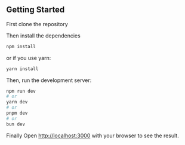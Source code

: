 ## Getting Started
First clone the repository

Then install the dependencies 

  ```bash
  npm install
  ```

  or if you use yarn:

  ```bash
  yarn install
  ```

Then, run the development server:

```bash
npm run dev
# or
yarn dev
# or
pnpm dev
# or
bun dev
```

Finally Open [http://localhost:3000](http://localhost:3000) with your browser to see the result.
